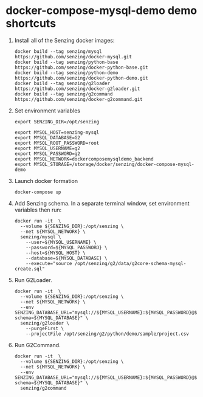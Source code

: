 # docker-compose-mysql-demo demo shortcuts

1. Install all of the Senzing docker images:

    ```console
    docker build --tag senzing/mysql       https://github.com/senzing/docker-mysql.git
    docker build --tag senzing/python-base https://github.com/senzing/docker-python-base.git
    docker build --tag senzing/python-demo https://github.com/senzing/docker-python-demo.git
    docker build --tag senzing/g2loader    https://github.com/senzing/docker-g2loader.git
    docker build --tag senzing/g2command   https://github.com/senzing/docker-g2command.git
    ```

1. Set environment variables

    ```console
    export SENZING_DIR=/opt/senzing

    export MYSQL_HOST=senzing-mysql
    export MYSQL_DATABASE=G2
    export MYSQL_ROOT_PASSWORD=root
    export MYSQL_USERNAME=g2
    export MYSQL_PASSWORD=g2
    export MYSQL_NETWORK=dockercomposemysqldemo_backend
    export MYSQL_STORAGE=/storage/docker/senzing/docker-compose-mysql-demo
    ```

1. Launch docker formation

    ```console
    docker-compose up
    ```

1. Add Senzing schema. In a separate terminal window, set environment variables then run:

    ```console
    docker run -it  \
      --volume ${SENZING_DIR}:/opt/senzing \
      --net ${MYSQL_NETWORK} \
      senzing/mysql \
        --user=${MYSQL_USERNAME} \
        --password=${MYSQL_PASSWORD} \
        --host=${MYSQL_HOST} \
        --database=${MYSQL_DATABASE} \
        --execute="source /opt/senzing/g2/data/g2core-schema-mysql-create.sql"
    ```

1. Run G2Loader.

    ```console
    docker run -it  \
      --volume ${SENZING_DIR}:/opt/senzing \
      --net ${MYSQL_NETWORK} \
      --env SENZING_DATABASE_URL="mysql://${MYSQL_USERNAME}:${MYSQL_PASSWORD}@${MYSQL_HOST}:3306/?schema=${MYSQL_DATABASE}" \
      senzing/g2loader \
        --purgeFirst \
        --projectFile /opt/senzing/g2/python/demo/sample/project.csv
    ```

1. Run G2Command.

    ```console
    docker run -it  \
      --volume ${SENZING_DIR}:/opt/senzing \
      --net ${MYSQL_NETWORK} \
      --env SENZING_DATABASE_URL="mysql://${MYSQL_USERNAME}:${MYSQL_PASSWORD}@${MYSQL_HOST}:3306/?schema=${MYSQL_DATABASE}" \
      senzing/g2command
    ```
